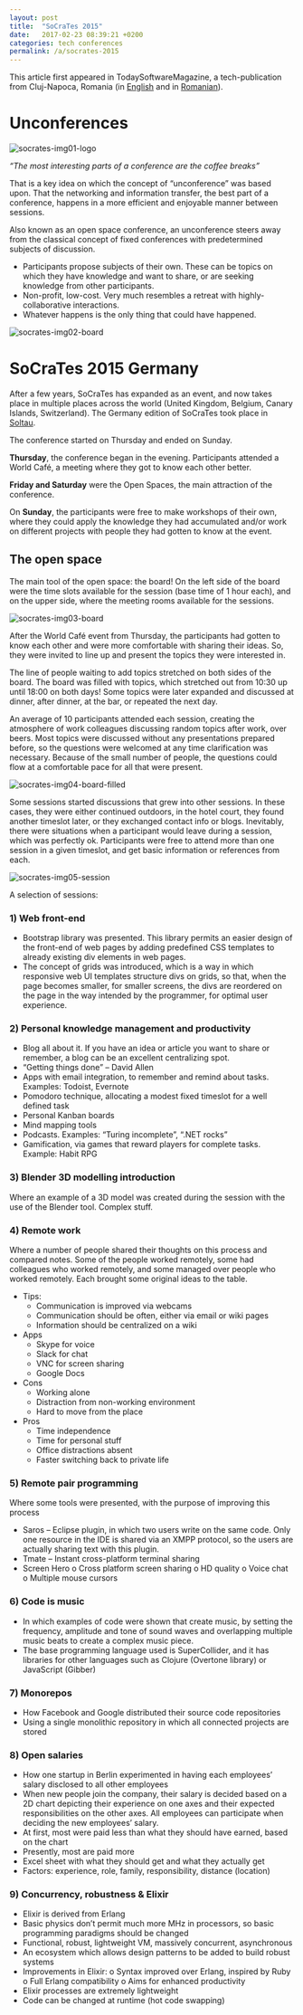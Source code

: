 ```yaml
---
layout: post
title:  "SoCraTes 2015"
date:   2017-02-23 08:39:21 +0200
categories: tech conferences
permalink: /a/socrates-2015
---
```

This article first appeared in TodaySoftwareMagazine, a tech-publication from Cluj-Napoca, Romania (in [English][tsm-article-socrates-2015-en] and in [Romanian][tsm-article-socrates-2015-ro]).


#  __Unconferences__

![socrates-img01-logo]

_“The most interesting parts of a conference are the coffee breaks”_

That is a key idea on which the concept of “unconference” was based upon. That the networking and information transfer, the best part of a conference, happens in a more efficient and enjoyable manner between sessions.

Also known as an open space conference, an unconference steers away from the classical concept of fixed conferences with predetermined subjects of discussion.
-	Participants propose subjects of their own. These can be topics on which they have knowledge and want to share, or are seeking knowledge from other participants.
-	Non-profit, low-cost. Very much resembles a retreat with highly-collaborative interactions.
-	Whatever happens is the only thing that could have happened.

![socrates-img02-board]

# __SoCraTes 2015 Germany__

After a few years, SoCraTes has expanded as an event, and now takes place in multiple places across the world (United Kingdom, Belgium, Canary Islands, Switzerland). The Germany edition of SoCraTes took place in [Soltau][google-maps-soltau].

The conference started on Thursday and ended on Sunday.

__Thursday__, the conference began in the evening. Participants attended a World Café, a meeting where they got to know each other better.

__Friday and Saturday__ were the Open Spaces, the main attraction of the conference.

On __Sunday__, the participants were free to make workshops of their own, where they could apply the knowledge they had accumulated and/or work on different projects with people they had gotten to know at the event.

## The open space

The main tool of the open space: the board! On the left side of the board were the time slots available for the session (base time of 1 hour each), and on the upper side, where the meeting rooms available for the sessions.

![socrates-img03-board]

After the World Café event from Thursday, the participants had gotten to know each other and were more comfortable with sharing their ideas. So, they were invited to line up and present the topics they were interested in.

The line of people waiting to add topics stretched on both sides of the board. The board was filled with topics, which stretched out from 10:30 up until 18:00 on both days! Some topics were later expanded and discussed at dinner, after dinner, at the bar, or repeated the next day.

An average of 10 participants attended each session, creating the atmosphere of work colleagues discussing random topics after work, over beers. Most topics were discussed without any presentations prepared before, so the questions were welcomed at any time clarification was necessary. Because of the small number of people, the questions could flow at a comfortable pace for all that were present.

![socrates-img04-board-filled]

Some sessions started discussions that grew into other sessions. In these cases, they were either continued outdoors, in the hotel court, they found another timeslot later, or they exchanged contact info or blogs.
Inevitably, there were situations when a participant would leave during a session, which was perfectly ok. Participants were free to attend more than one session in a given timeslot, and get basic information or references from each.

![socrates-img05-session]

A selection of sessions:

### 1)	Web front-end
-	Bootstrap library was presented. This library permits an easier design of the front-end of web pages by adding predefined CSS templates to already existing div elements in web pages.
-	The concept of grids was introduced, which is a way in which responsive web UI templates structure divs on grids, so that, when the page becomes smaller, for smaller screens, the divs are reordered on the page in the way intended by the programmer, for optimal user experience.

### 2)	Personal knowledge management and productivity
-	Blog all about it. If you have an idea or article you want to share or remember, a blog can be an excellent centralizing spot.
-	“Getting things done” – David Allen
-	Apps with email integration, to remember and remind about tasks. Examples: Todoist, Evernote
-	Pomodoro technique, allocating a modest fixed timeslot for a well defined task
-	Personal Kanban boards
-	Mind mapping tools
-	Podcasts. Examples: “Turing incomplete”, “.NET rocks”
-	Gamification, via games that reward players for complete tasks. Example: Habit RPG

### 3)	Blender 3D modelling introduction
Where an example of a 3D model was created during the session with the use of the Blender tool. Complex stuff.

### 4)	Remote work
Where a number of people shared their thoughts on this process and compared notes. Some of the people worked remotely, some had colleagues who worked remotely, and some managed over people who worked remotely. Each brought some original ideas to the table.
  -	Tips:
    -	Communication is improved via webcams
  	-	Communication should be often, either via email or wiki pages
  	-	Information should be centralized on a wiki
-	Apps
  	-	Skype for voice
  	-	Slack for chat
  	-	VNC for screen sharing
  	-	Google Docs
-	Cons
  	-	Working alone
  	-	Distraction from non-working environment
  	-	Hard to move from the place
-	Pros
  	-	Time independence
  	-	Time for personal stuff
  	-	Office distractions absent
  	-	Faster switching back to private life

### 5)	Remote pair programming
Where some tools were presented, with the purpose of improving this process

-	Saros – Eclipse plugin, in which two users write on the same code. Only one resource in the IDE is shared via an XMPP protocol, so the users are actually sharing text with this plugin.
-	Tmate – Instant cross-platform terminal sharing
-	Screen Hero
	o	Cross platform screen sharing
	o	HD quality
	o	Voice chat
	o	Multiple mouse cursors

### 6)	Code is music
-	In which examples of code were shown that create music, by setting the frequency, amplitude and tone of sound waves and overlapping multiple music beats to create a complex music piece.
-	The base programming language used is SuperCollider, and it has libraries for other languages such as Clojure (Overtone library) or JavaScript (Gibber)

### 7)	Monorepos
-	How Facebook and Google distributed their source code repositories
-	Using a single monolithic repository in which all connected projects are stored

### 8)	Open salaries
-	How one startup in Berlin experimented in having each employees’ salary disclosed to all other employees
-	When new people join the company, their salary is decided based on a 2D chart depicting their experience on one axes and their expected responsibilities on the other axes. All employees can participate when deciding the new employees’ salary.
-	At first, most were paid less than what they should have earned, based on the chart
-	Presently, most are paid more
-	Excel sheet with what they should get and what they actually get
-	Factors: experience, role, family, responsibility, distance (location)

### 9)	Concurrency, robustness & Elixir
-	Elixir is derived from Erlang
-	Basic physics don’t permit much more MHz in processors, so basic programming paradigms should be changed
-	Functional, robust, lightweight VM, massively concurrent, asynchronous
-	An ecosystem which allows design patterns to be added to build robust systems
-	Improvements in Elixir:
	o	Syntax improved over Erlang, inspired by Ruby
	o	Full Erlang compatibility
	o	Aims for enhanced productivity
-	Elixir processes are extremely lightweight
-	Code can be changed at runtime (hot code swapping)


[tsm-article-socrates-2015-en]: https://www.todaysoftmag.com/article/1700/socrates-2015-unconference
[tsm-article-socrates-2015-ro]: https://www.todaysoftmag.ro/article/1697/socrates-2015-unconference
[google-maps-soltau]: https://www.google.ro/maps/place/29614+Soltau,+Germany/@52.9607721,9.8449588,9z/data=!4m5!3m4!1s0x47b1b342b29f4ba1:0x4263df27bd656e0!8m2!3d52.9846914!4d9.842125?hl=en

[socrates-img01-logo]: http://i.imgur.com/qnEiGL9.png
[socrates-img02-board]: http://i.imgur.com/7imhtUW.jpg
[socrates-img03-board]: http://i.imgur.com/2PJvGT4.jpg
[socrates-img04-board-filled]: http://i.imgur.com/dshtmgn.jpg
[socrates-img05-session]: http://i.imgur.com/5YTZAfl.jpg
